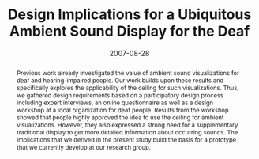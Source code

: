 ---
abstract: Previous work already investigated the value of ambient sound visualizations
  for deaf and hearing-impaired people. Our work builds upon these results and specifically
  explores the applicability of the ceiling for such visualizations. Thus, we gathered
  design requirements based on a participatory design process including expert interviews,
  an online questionnaire as well as a design workshop at a local organization for
  deaf people. Results from the workshop showed that people highly approved the idea
  to use the ceiling for ambient visualizations. However, they also expressed a strong
  need for a supplementary traditional display to get more detailed information about
  occurring sounds. The implications that we derived in the present study build the
  basis for a prototype that we currently develop at our research group.
authors:
- Martin Tomitsch
- Thomas Grechenig
date: '2007-08-28'
featured: false
links:
- name: Publik
  url: https://publik.tuwien.ac.at/showentry.php?ID=141547&lang=2
publication: 'Vortrag: Conference & Workshop on Assistive Technologies for People
  with Vision & Hearing Impairments: Assistive Technology for All Ages, CVHI 2007,
  Granada, Spain; 28.08.2007 - 31.08.2007; in: "Proceedings of the Conference and
  Workshop on Assistive Technology for People with Vision and Hearing Impairments",
  M. Hersh (Hrg.); (2007), 6 S'
publication_types:
- '1'
publishDate: '2007-08-28'
title: Design Implications for a Ubiquitous Ambient Sound Display for the Deaf
url_pdf: ''
---